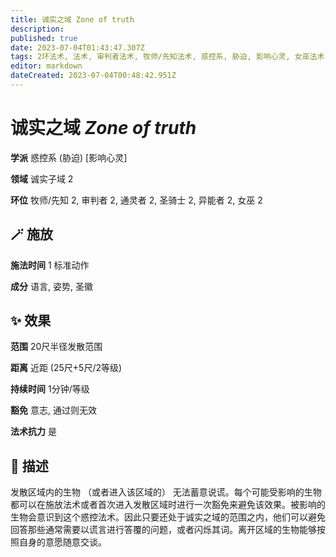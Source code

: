 ```yaml
---
title: 诚实之域 Zone of truth
description: 
published: true
date: 2023-07-04T01:43:47.307Z
tags: 2环法术, 法术, 审判者法术, 牧师/先知法术, 惑控系, 胁迫, 影响心灵, 女巫法术, 异能者法术, 通灵者法术, 圣骑士法术, 诚实子域
editor: markdown
dateCreated: 2023-07-04T00:48:42.951Z
---
```


# **诚实之域** *Zone of truth*

**学派** 惑控系 (胁迫) \[影响心灵\] 

**领域** 诚实子域 2

**环位** 牧师/先知 2, 审判者 2, 通灵者 2, 圣骑士 2, 异能者 2, 女巫 2

## 🪄 施放

**施法时间** 1 标准动作

**成分** 语言, 姿势, 圣徽

## ✨ 效果  

**范围** 20尺半径发散范围

**距离** 近距 (25尺+5尺/2等级)  

**持续时间** 1分钟/等级 

**豁免** 意志, 通过则无效

**法术抗力** 是

## 📖 描述

发散区域内的生物 （或者进入该区域的） 无法蓄意说谎。每个可能受影响的生物都可以在施放法术或者首次进入发散区域时进行一次豁免来避免该效果。被影响的生物会意识到这个惑控法术。因此只要还处于诚实之域的范围之内，他们可以避免回答那些通常需要以谎言进行答覆的问题，或者闪烁其词。离开区域的生物能够按照自身的意愿随意交谈。
    